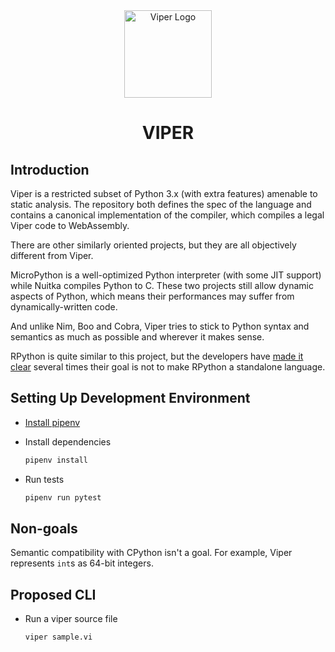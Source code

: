 <div align="center">
    <a href="#" target="_blank">
        <img src="https://image.flaticon.com/icons/svg/296/296589.svg" alt="Viper Logo" width="140" height="140"></img>
    </a>
</div>


<h1 align="center">VIPER</h1>


## Introduction
Viper is a restricted subset of Python 3.x (with extra features) amenable to static analysis. The repository both defines the spec of the language and contains a canonical implementation of the compiler, which compiles a legal Viper code to WebAssembly.

There are other similarly oriented projects, but they are all objectively different from Viper.

MicroPython is a well-optimized Python interpreter (with some JIT support) while Nuitka compiles Python to C. These two projects still allow dynamic aspects of Python, which means their performances may suffer from dynamically-written code.

And unlike Nim, Boo and Cobra, Viper tries to stick to Python syntax and semantics as much as possible and wherever it makes sense.

RPython is quite similar to this project, but the developers have [made it clear](https://rpython.readthedocs.io/en/latest/faq.html#do-i-have-to-rewrite-my-programs-in-rpython) several times their goal is not to make RPython a standalone language.

## Setting Up Development Environment
- [Install pipenv](https://docs.pipenv.org/en/latest/install/#installing-pipenv)

- Install dependencies

    ```sh
    pipenv install
    ```

- Run tests

    ```sh
    pipenv run pytest
    ```

## Non-goals
Semantic compatibility with CPython isn't a goal. For example, Viper represents `int`s as 64-bit integers.


## Proposed CLI
- Run a viper source file

    ```sh
    viper sample.vi
    ```
